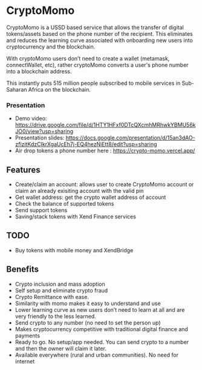 # CryptoMomo

CryptoMomo is a USSD based service that allows the transfer of digital tokens/assets based on the phone number of the recipient. 
This eliminates and reduces the learning curve associated with onboarding new users into cryptocurrency and the blockchain.

With cryptoMomo users don’t need to create a wallet (metamask, connectWallet, etc), rather cryptoMomo converts a user's phone number into a blockchain address. 

This instantly puts 515 million people subscribed to mobile services in Sub- Saharan Africa on the blockchain.


### Presentation
- Demo video: https://drive.google.com/file/d/1HTY1HFxf0DTcQXcmhMRhwkYBMU56kJO0/view?usp=sharing
- Presentation slides: https://docs.google.com/presentation/d/15an3dAO-zfizitKdzCIkrXgaUcEh7j-EQ4hezNiEtt8/edit?usp=sharing
- Air drop tokens a phone number here : https://crypto-momo.vercel.app/

## Features
- Create/claim an account: allows user to create CryptoMomo account or claim an already exisiting account with the valid pin
- Get wallet address: get the crypto wallet address of account
- Check the balance of supported tokens
- Send support tokens
- Saving/stack tokens with Xend Finance services

## TODO
- Buy tokens with mobile money and XendBridge

## Benefits

- Crypto inclusion and mass adoption
- Self setup and eliminate crypto fraud
- Crypto Remittance with ease.
- Similarity with momo makes it easy to understand and use
- Lower learning curve as new users don’t need to learn at all and are very friendly to the less learned.
- Send crypto to any number (no need to set the person up)
- Makes cryptocurrency competitive with traditional digital finance and payments
- Ready to go. No setup/app needed. You can send crypto to  a number and then the owner will claim it later.
- Available everywhere (rural and urban communities). No need for internet